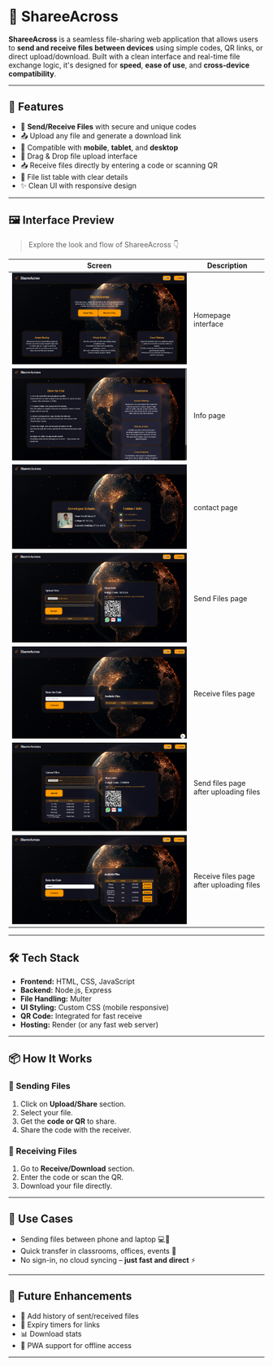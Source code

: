 # 🚀 ShareeAcross

**ShareeAcross** is a seamless file-sharing web application that allows users to **send and receive files between devices** using simple codes, QR links, or direct upload/download. Built with a clean interface and real-time file exchange logic, it's designed for **speed**, **ease of use**, and **cross-device compatibility**.

---

## 🌟 Features

- 🔐 **Send/Receive Files** with secure and unique codes
- 📤 Upload any file and generate a download link
- 📱 Compatible with **mobile**, **tablet**, and **desktop**
- 📎 Drag & Drop file upload interface
- 📥 Receive files directly by entering a code or scanning QR
- 🧾 File list table with clear details
- ✨ Clean UI with responsive design

---

## 🖼️ Interface Preview

> Explore the look and flow of ShareeAcross 👇

| Screen | Description |
|--------|-------------|
| ![](assets/1p.png) | Homepage interface |
| ![](assets/2p.png) | Info page |
| ![](assets/3p.png) | contact page |
| ![](assets/4p.png) | Send Files page |
| ![](assets/5p.png) | Receive files page |
| ![](assets/6p.png) | Send files page after uploading files |
| ![](assets/7p.png) | Receive files page after uploading files |

---

## 🛠️ Tech Stack

- **Frontend:** HTML, CSS, JavaScript
- **Backend:** Node.js, Express
- **File Handling:** Multer
- **UI Styling:** Custom CSS (mobile responsive)
- **QR Code:** Integrated for fast receive
- **Hosting:** Render (or any fast web server)

---

## 📦 How It Works

### 🔼 Sending Files
1. Click on **Upload/Share** section.
2. Select your file.
3. Get the **code or QR** to share.
4. Share the code with the receiver.

### 🔽 Receiving Files
1. Go to **Receive/Download** section.
2. Enter the code or scan the QR.
3. Download your file directly.

---

## 🎯 Use Cases

- Sending files between phone and laptop 💻📱
- Quick transfer in classrooms, offices, events 🔁
- No sign-in, no cloud syncing – **just fast and direct** ⚡

---

## 🚀 Future Enhancements

- 🔄 Add history of sent/received files
- 🔐 Expiry timers for links
- 📊 Download stats
- 🧩 PWA support for offline access

---

